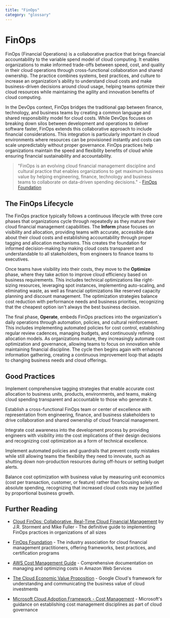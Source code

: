 ```yaml
---
title: "FinOps"
category: "glossary"
---
```


# FinOps

FinOps (Financial Operations) is a collaborative practice that brings financial accountability to the variable spend model of cloud computing. It enables organizations to make informed trade-offs between speed, cost, and quality in their cloud operations through cross-functional collaboration and shared ownership. The practice combines systems, best practices, and culture to increase an organization's ability to understand cloud costs and make business-driven decisions around cloud usage, helping teams optimize their cloud resources while maintaining the agility and innovation benefits of cloud computing.

In the DevOps context, FinOps bridges the traditional gap between finance, technology, and business teams by creating a common language and shared responsibility model for cloud costs. While DevOps focuses on breaking down silos between development and operations to deliver software faster, FinOps extends this collaborative approach to include financial considerations. This integration is particularly important in cloud environments where resources can be provisioned instantly and costs can scale unpredictably without proper governance. FinOps practices help organizations maintain the speed and flexibility benefits of cloud while ensuring financial sustainability and accountability.

> "FinOps is an evolving cloud financial management discipline and cultural practice that enables organizations to get maximum business value by helping engineering, finance, technology and business teams to collaborate on data-driven spending decisions." - [FinOps Foundation](https://www.finops.org/introduction/what-is-finops/)

## The FinOps Lifecycle

The FinOps practice typically follows a continuous lifecycle with three core phases that organizations cycle through repeatedly as they mature their cloud financial management capabilities. The **Inform** phase focuses on visibility and allocation, providing teams with accurate, accessible data about their cloud costs and establishing accountability through proper tagging and allocation mechanisms. This creates the foundation for informed decision-making by making cloud costs transparent and understandable to all stakeholders, from engineers to finance teams to executives.

Once teams have visibility into their costs, they move to the **Optimize** phase, where they take action to improve cloud efficiency based on business requirements. This includes technical optimizations like right-sizing resources, leveraging spot instances, implementing auto-scaling, and eliminating waste, as well as financial optimizations like reserved capacity planning and discount management. The optimization strategies balance cost reduction with performance needs and business priorities, recognizing that the cheapest option isn't always the best business decision.

The final phase, **Operate**, embeds FinOps practices into the organization's daily operations through automation, policies, and cultural reinforcement. This includes implementing automated policies for cost control, establishing regular review cadences, managing budgets, and continuously refining allocation models. As organizations mature, they increasingly automate cost optimization and governance, allowing teams to focus on innovation while maintaining financial discipline. The cycle then begins again with enhanced information gathering, creating a continuous improvement loop that adapts to changing business needs and cloud offerings.

## Good Practices

Implement comprehensive tagging strategies that enable accurate cost allocation to business units, products, environments, and teams, making cloud spending transparent and accountable to those who generate it.

Establish a cross-functional FinOps team or center of excellence with representation from engineering, finance, and business stakeholders to drive collaboration and shared ownership of cloud financial management.

Integrate cost awareness into the development process by providing engineers with visibility into the cost implications of their design decisions and recognizing cost optimization as a form of technical excellence.

Implement automated policies and guardrails that prevent costly mistakes while still allowing teams the flexibility they need to innovate, such as shutting down non-production resources during off-hours or setting budget alerts.

Balance cost optimization with business value by measuring unit economics (cost per transaction, customer, or feature) rather than focusing solely on absolute spending, recognizing that increased cloud costs may be justified by proportional business growth.

## Further Reading

* [Cloud FinOps: Collaborative, Real-Time Cloud Financial Management](https://www.oreilly.com/library/view/cloud-finops/9781492054610/) by J.R. Storment and Mike Fuller - The definitive guide to implementing FinOps practices in organizations of all sizes

* [FinOps Foundation](https://www.finops.org/) - The industry association for cloud financial management practitioners, offering frameworks, best practices, and certification programs

* [AWS Cost Management Guide](https://docs.aws.amazon.com/cost-management/latest/userguide/what-is-costmanagement.html) - Comprehensive documentation on managing and optimizing costs in Amazon Web Services

* [The Cloud Economic Value Proposition](https://cloud.google/resources/cloud-economic-value-proposition/) - Google Cloud's framework for understanding and communicating the business value of cloud investments

* [Microsoft Cloud Adoption Framework - Cost Management](https://learn.microsoft.com/en-us/azure/cloud-adoption-framework/govern/cost-management/) - Microsoft's guidance on establishing cost management disciplines as part of cloud governance
